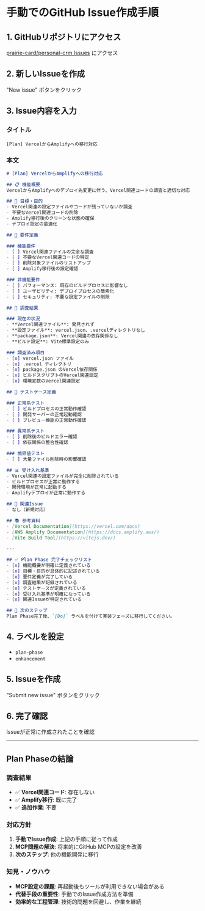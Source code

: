 # 手動でのGitHub Issue作成手順

## 1. GitHubリポジトリにアクセス
[prairie-card/personal-crm Issues](https://github.com/prairie-card/personal-crm/issues) にアクセス

## 2. 新しいIssueを作成
"New issue" ボタンをクリック

## 3. Issue内容を入力

### タイトル
```
[Plan] VercelからAmplifyへの移行対応
```

### 本文
```markdown
# [Plan] VercelからAmplifyへの移行対応

## 📋 機能概要
VercelからAmplifyへのデプロイ先変更に伴う、Vercel関連コードの調査と適切な対応

## 🎯 目標・目的
- Vercel関連の設定ファイルやコードが残っていないか調査
- 不要なVercel関連コードの削除
- Amplify移行後のクリーンな状態の確保
- デプロイ設定の最適化

## 📝 要件定義

### 機能要件
- [ ] Vercel関連ファイルの完全な調査
- [ ] 不要なVercel関連コードの特定
- [ ] 削除対象ファイルのリストアップ
- [ ] Amplify移行後の設定確認

### 非機能要件
- [ ] パフォーマンス: 既存のビルドプロセスに影響なし
- [ ] ユーザビリティ: デプロイプロセスの簡素化
- [ ] セキュリティ: 不要な設定ファイルの削除

## 🎨 調査結果

### 現在の状況
- **Vercel関連ファイル**: 発見されず
- **設定ファイル**: vercel.json、.vercelディレクトリなし
- **package.json**: Vercel関連の依存関係なし
- **ビルド設定**: Vite標準設定のみ

### 調査済み項目
- [x] vercel.json ファイル
- [x] .vercel ディレクトリ
- [x] package.json のVercel依存関係
- [x] ビルドスクリプトのVercel関連設定
- [x] 環境変数のVercel関連設定

## 🧪 テストケース定義

### 正常系テスト
- [ ] ビルドプロセスの正常動作確認
- [ ] 開発サーバーの正常起動確認
- [ ] プレビュー機能の正常動作確認

### 異常系テスト
- [ ] 削除後のビルドエラー確認
- [ ] 依存関係の整合性確認

### 境界値テスト
- [ ] 大量ファイル削除時の影響確認

## 📊 受け入れ基準
- Vercel関連の設定ファイルが完全に削除されている
- ビルドプロセスが正常に動作する
- 開発環境が正常に起動する
- Amplifyデプロイが正常に動作する

## 🔗 関連Issue
- なし（新規対応）

## 📚 参考資料
- [Vercel Documentation](https://vercel.com/docs)
- [AWS Amplify Documentation](https://docs.amplify.aws/)
- [Vite Build Tool](https://vitejs.dev/)

---

## ✅ Plan Phase 完了チェックリスト
- [x] 機能概要が明確に定義されている
- [x] 目標・目的が具体的に記述されている
- [x] 要件定義が完了している
- [x] 調査結果が記録されている
- [x] テストケースが定義されている
- [x] 受け入れ基準が明確になっている
- [x] 関連Issueが特定されている

## 🚀 次のステップ
Plan Phase完了後、`[Do]` ラベルを付けて実装フェーズに移行してください。
```

## 4. ラベルを設定
- `plan-phase`
- `enhancement`

## 5. Issueを作成
"Submit new issue" ボタンをクリック

## 6. 完了確認
Issueが正常に作成されたことを確認

---

## Plan Phaseの結論

### 調査結果
- ✅ **Vercel関連コード**: 存在しない
- ✅ **Amplify移行**: 既に完了
- ✅ **追加作業**: 不要

### 対応方針
1. **手動でIssue作成**: 上記の手順に従って作成
2. **MCP問題の解決**: 将来的にGitHub MCPの設定を改善
3. **次のステップ**: 他の機能開発に移行

### 知見・ノウハウ
- **MCP設定の課題**: 再起動後もツールが利用できない場合がある
- **代替手段の重要性**: 手動でのIssue作成方法を準備
- **効率的な工程管理**: 技術的問題を回避し、作業を継続

